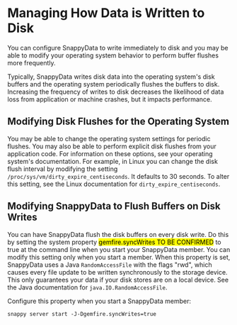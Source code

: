 # Managing How Data is Written to Disk

You can configure SnappyData to write immediately to disk and you may be able to modify your operating system behavior to perform buffer flushes more frequently.

Typically, SnappyData writes disk data into the operating system's disk buffers and the operating system periodically flushes the buffers to disk. Increasing the frequency of writes to disk decreases the likelihood of data loss from application or machine crashes, but it impacts performance.

<a id="disk_buffer_flushes__section_448348BD28B14F478D81CC2EDC6C7049"></a>
## Modifying Disk Flushes for the Operating System

You may be able to change the operating system settings for periodic flushes. You may also be able to perform explicit disk flushes from your application code. For information on these options, see your operating system's documentation. For example, in Linux you can change the disk flush interval by modifying the setting `/proc/sys/vm/dirty_expire_centiseconds`. It defaults to 30 seconds. To alter this setting, see the Linux documentation for `dirty_expire_centiseconds`.

<a id="disk_buffer_flushes__section_D1068505581A43EE8395DBE97297C60F"></a>

## Modifying SnappyData to Flush Buffers on Disk Writes

You can have SnappyData flush the disk buffers on every disk write. Do this by setting the system property <mark>gemfire.syncWrites TO BE CONFIRMED</mark> to true at the command line when you start your SnappyData member. You can modify this setting only when you start a member. When this property is set, SnappyData uses a Java `RandomAccessFile` with the flags "rwd", which causes every file update to be written synchronously to the storage device. This only guarantees your data if your disk stores are on a local device. See the Java documentation for `java.IO.RandomAccessFile`.

Configure this property when you start a SnappyData member:

``` pre
snappy server start -J-Dgemfire.syncWrites=true
```
